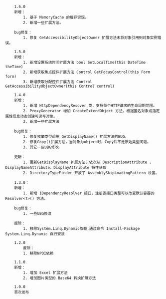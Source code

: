 ﻿		1.6.0
		新增：
			1. 基于 MemoryCache 的缓存实现。
			2. 新增一些扩展方法。

		bug修复：
			1. 修复 GetAccessibilityObjectOwner 扩展方法未将对象引用到对象实例错误。
			
		1.5.0
		新增：
			1. 新增设置系统时间扩展方法 bool SetLocalTime(this DateTime theTime)
			2. 新增获取焦点控件扩展方法 Control GetFocusControl(this Form form)
			3. 新增获取分配控件扩展方法 Control GetAccessibilityObjectOwner(this Control control)

		1.4.0
		新增：
			1. 新增 HttpDependencyResover 类，支持每个HTTP请求的生命周期范围。
    		2. ProxyGenerator 增加 CreateExtendObject 方法，根据匿名对象或指定属性信息动态创建可读写对象。
    		3. 新增一些扩展方法

		bug修复：
			1. 修复枚举类型调用 GetDisplayName() 扩展方法的BUG。
			2. 修复Copy()扩展方法，当对象为object时，Copy后不是原始类型问题。
			3. 其它一些UBG修改
		
		更新：
			1. 更新GetDisplayName 扩展方法，依次从 DescriptionAttribute ，DisplayNameAttribute，DisplayAttribute 特性获取
			2. DirectoryTypeFinder 开放了 AssemblySkipLoadingPattern 设置。

		1.3.0：
		新增：
			1. 新增 IDependencyResolver 接口，注册该接口类型可以改变默认容器的 Resolver<T>() 方法。

		bug修复：
			1. 一些UBG修改

		废除：	
			1. 移除System.Linq.Dynamic依赖,通过命令 Install-Package System.Linq.Dynamic 自行安装

		1.2.0
			废除：
			1. 移除NPOI依赖

		1.1.0
		新增：
			1. 增加 Excel 扩展方法
			2. 增加图片类型的 Base64 转换扩展方法

		1.0.0
		首次发布